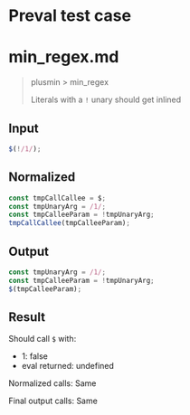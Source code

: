 # Preval test case

# min_regex.md

> plusmin > min_regex
>
> Literals with a `!` unary should get inlined

## Input

`````js filename=intro
$(!/1/);
`````

## Normalized

`````js filename=intro
const tmpCallCallee = $;
const tmpUnaryArg = /1/;
const tmpCalleeParam = !tmpUnaryArg;
tmpCallCallee(tmpCalleeParam);
`````

## Output

`````js filename=intro
const tmpUnaryArg = /1/;
const tmpCalleeParam = !tmpUnaryArg;
$(tmpCalleeParam);
`````

## Result

Should call `$` with:
 - 1: false
 - eval returned: undefined

Normalized calls: Same

Final output calls: Same
